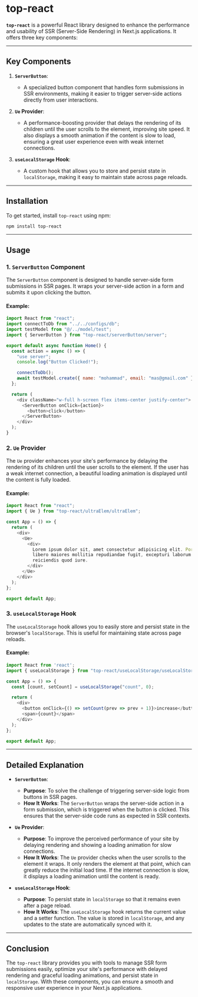 
# top-react

**`top-react`** is a powerful React library designed to enhance the performance and usability of SSR (Server-Side Rendering) in Next.js applications. It offers three key components:

---

## Key Components

1. **`ServerButton`**: 
   - A specialized button component that handles form submissions in SSR environments, making it easier to trigger server-side actions directly from user interactions.
  
2. **`Ue` Provider**: 
   - A performance-boosting provider that delays the rendering of its children until the user scrolls to the element, improving site speed. It also displays a smooth animation if the content is slow to load, ensuring a great user experience even with weak internet connections.

3. **`useLocalStorage` Hook**: 
   - A custom hook that allows you to store and persist state in `localStorage`, making it easy to maintain state across page reloads.

---

## Installation

To get started, install `top-react` using npm:

```bash
npm install top-react
```

---

## Usage

### 1. `ServerButton` Component

The `ServerButton` component is designed to handle server-side form submissions in SSR pages. It wraps your server-side action in a form and submits it upon clicking the button.

#### Example:

```javascript
import React from "react";
import connectToDb from "../../configs/db";
import testModel from "@/../model/test";
import { ServerButton } from "top-react/serverButton/server";

export default async function Home() {
  const action = async () => {
    "use server";
    console.log("Button Clicked!");

    connectToDb();
    await testModel.create({ name: "mohammad", email: "mas@gmail.com" });
  };

  return (
    <div className="w-full h-screen flex items-center justify-center">
      <ServerButton onClick={action}>
        <button>click</button>
      </ServerButton>
    </div>
  );
}
```

### 2. `Ue` Provider

The `Ue` provider enhances your site's performance by delaying the rendering of its children until the user scrolls to the element. If the user has a weak internet connection, a beautiful loading animation is displayed until the content is fully loaded.

#### Example:

```javascript
import React from "react";
import { Ue } from "top-react/ultraElem/ultraElem";

const App = () => {
  return (
    <div>
      <Ue>
        <div>
          Lorem ipsum dolor sit, amet consectetur adipisicing elit. Porro ipsam
          libero maiores mollitia repudiandae fugit, excepturi laborum
          reiciendis quod iure.
        </div>
      </Ue>
    </div>
  );
};

export default App;
```

### 3. `useLocalStorage` Hook

The `useLocalStorage` hook allows you to easily store and persist state in the browser's `localStorage`. This is useful for maintaining state across page reloads.

#### Example:

```javascript
import React from 'react';
import { useLocalStorage } from "top-react/useLocalStorage/useLocalStorage";

const App = () => {
  const [count, setCount] = useLocalStorage("count", 0);

  return (
    <div>
      <button onClick={() => setCount(prev => prev + 1)}>increase</button>
      <span>{count}</span>
    </div>
  );
};

export default App;
```

---

## Detailed Explanation

- **`ServerButton`**: 
  - **Purpose**: To solve the challenge of triggering server-side logic from buttons in SSR pages.
  - **How It Works**: The `ServerButton` wraps the server-side action in a form submission, which is triggered when the button is clicked. This ensures that the server-side code runs as expected in SSR contexts.

- **`Ue` Provider**: 
  - **Purpose**: To improve the perceived performance of your site by delaying rendering and showing a loading animation for slow connections.
  - **How It Works**: The `Ue` provider checks when the user scrolls to the element it wraps. It only renders the element at that point, which can greatly reduce the initial load time. If the internet connection is slow, it displays a loading animation until the content is ready.

- **`useLocalStorage` Hook**: 
  - **Purpose**: To persist state in `localStorage` so that it remains even after a page reload.
  - **How It Works**: The `useLocalStorage` hook returns the current value and a setter function. The value is stored in `localStorage`, and any updates to the state are automatically synced with it.

---

## Conclusion

The `top-react` library provides you with tools to manage SSR form submissions easily, optimize your site's performance with delayed rendering and graceful loading animations, and persist state in `localStorage`. With these components, you can ensure a smooth and responsive user experience in your Next.js applications.
